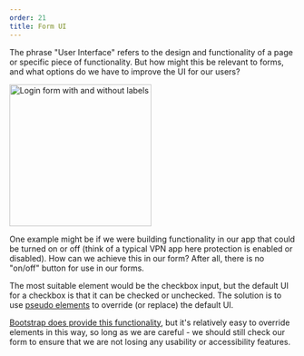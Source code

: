 ```yaml
---
order: 21
title: Form UI
---
```


<div class="panels">
<div>

The phrase "User Interface" refers to the design and functionality of a page or specific piece of functionality. But how might this be relevant to forms, and what options do we have to improve the UI for our users?

<img width="250" src="../toggle.png" alt="Login form with and without labels" />

One example might be if we were building functionality in our app that could be turned on or off (think of a typical VPN app here protection is enabled or disabled). How can we achieve this in our form? After all, there is no "on/off" button for use in our forms.

</div>
<div>

The most suitable element would be the checkbox input, but the default UI for a checkbox is that it can be checked or unchecked. The solution is to use [pseudo elements](https://developer.mozilla.org/en-US/docs/Web/CSS/Pseudo-elements) to override (or replace) the default UI.

[Bootstrap does provide this functionality](https://getbootstrap.com/docs/5.1/forms/checks-radios/#switches), but it's relatively easy to override elements in this way, so long as we are careful - we should still check our form to ensure that we are not losing any usability or accessibility features.

</div>
</div>
